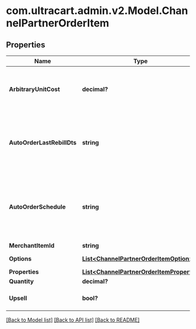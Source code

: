 # com.ultracart.admin.v2.Model.ChannelPartnerOrderItem
## Properties

Name | Type | Description | Notes
------------ | ------------- | ------------- | -------------
**ArbitraryUnitCost** | **decimal?** | Arbitrary unit cost for this item that differs from the listed price | [optional] 
**AutoOrderLastRebillDts** | **string** | Optional date/time of the last rebill if this item is part of an auto (recurring) order | [optional] 
**AutoOrderSchedule** | **string** | The frequency schedule for this item if this item is part of an auto (recurring) order | [optional] 
**MerchantItemId** | **string** | Item ID | [optional] 
**Options** | [**List&lt;ChannelPartnerOrderItemOption&gt;**](ChannelPartnerOrderItemOption.md) | Item options | [optional] 
**Properties** | [**List&lt;ChannelPartnerOrderItemProperty&gt;**](ChannelPartnerOrderItemProperty.md) | Properties | [optional] 
**Quantity** | **decimal?** | Quantity | [optional] 
**Upsell** | **bool?** | True if this item was an upsell item. | [optional] 


[[Back to Model list]](../README.md#documentation-for-models) [[Back to API list]](../README.md#documentation-for-api-endpoints) [[Back to README]](../README.md)

